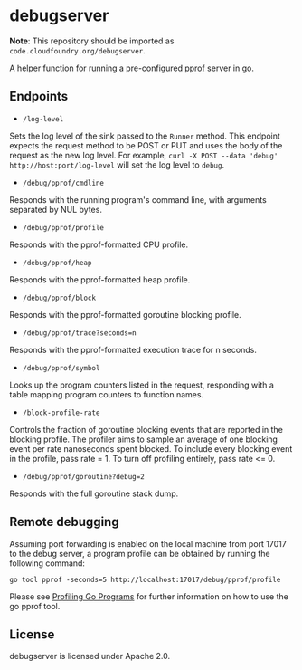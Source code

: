 # debugserver

**Note**: This repository should be imported as `code.cloudfoundry.org/debugserver`.

A helper function for running a pre-configured
[pprof](http://golang.org/pkg/net/http/pprof/) server in go.

## Endpoints

- `/log-level`

 Sets the log level of the sink passed to the `Runner` method. This endpoint
 expects the request method to be POST or PUT and uses the body of the request as the
 new log level. For example, `curl -X POST --data 'debug' http://host:port/log-level`
 will set the log level to `debug`.

- `/debug/pprof/cmdline`

 Responds with the running program's
 command line, with arguments separated by NUL bytes.

- `/debug/pprof/profile`

 Responds with the pprof-formatted CPU profile.

- `/debug/pprof/heap`

Responds with the pprof-formatted heap profile.

- `/debug/pprof/block`

Responds with the pprof-formatted goroutine blocking profile.

- `/debug/pprof/trace?seconds=n`

Responds with the pprof-formatted execution trace for n seconds.

- `/debug/pprof/symbol`

 Looks up the program counters listed in the request,
 responding with a table mapping program counters to function names.

- `/block-profile-rate`

 Controls the fraction of goroutine blocking events
 that are reported in the blocking profile. The profiler aims to sample
 an average of one blocking event per rate nanoseconds spent blocked.
 To include every blocking event in the profile, pass rate = 1.
 To turn off profiling entirely, pass rate <= 0.
 
- `/debug/pprof/goroutine?debug=2`

 Responds with the full goroutine stack dump.

## Remote debugging

Assuming port forwarding is enabled on the local machine from port 17017 to the
debug server, a program profile can be obtained by running the following
command:

```
go tool pprof -seconds=5 http://localhost:17017/debug/pprof/profile
```

Please see [Profiling Go Programs](https://blog.golang.org/profiling-go-programs)
for further information on how to use the go pprof tool.

## License

debugserver is licensed under Apache 2.0.
